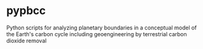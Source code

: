# pypbcc
Python scripts for analyzing planetary boundaries in a conceptual model of the Earth's carbon cycle including geoengineering by terrestrial carbon dioxide removal

